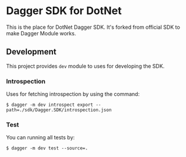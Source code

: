 # Dagger SDK for DotNet

This is the place for DotNet Dagger SDK. It's forked from official SDK to make 
Dagger Module works.

## Development

This project provides `dev` module to uses for developing the SDK.

### Introspection

Uses for fetching introspection by using the command:

```
$ dagger -m dev introspect export --path=./sdk/Dagger.SDK/introspection.json
```

### Test

You can running all tests by:

```
$ dagger -m dev test --source=.
```
